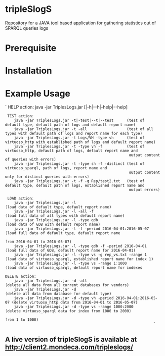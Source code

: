 # tripleSlogS
Repository for a JAVA tool based application for gathering statistics out of SPARQL queries logs

# Prerequisite 

# Installation


# Example Usage
`
	HELP action:
        java -jar TriplesLogs.jar [|-h|--h|-help|--help]

     TEST action:
        java -jar TriplesLogs.jar -t|-test|--t|--test      (test of default type, default path of logs and default report name)
        java -jar TriplesLogs.jar -t -all                  (test of all types with default path of logs and report name for each type)
        java -jar TriplesLogs.jar -t Logs/VH -type vh      (test of virtuoso_http with established path of logs and default report name)
        java -jar TriplesLogs.jar -t -type vh -f           (test of virtuoso_http, default path of logs, default report name and 
                                                            output content of queries with errors)
        java -jar TriplesLogs.jar -t -type sh -f -distinct (test of virtuoso_sparql, path of logs, report name and 
                                                            output content only for distinct queries with errors)
        java -jar TriplesLogs.jar -t -f -g Rep/test2.txt   (test of default type, default path of logs, established report name and 
                                                            output errors)

     LOAD action:
        java -jar TriplesLogs.jar -l                                  (load data of default type, default report name)
        java -jar TriplesLogs.jar -l -all -f                          (load full data of all types with default report name)
        java -jar TriplesLogs.jar -l -type gdb                        (load data of GDB with default report name)
        java -jar TriplesLogs.jar -l -f -period 2016-04-01:2016-05-07 (load full data of default type, default report name 
                                                                       from 2016-04-01 to 2016-05-07)
        java -jar TriplesLogs.jar -l -type gdb -f -period 2016-04-01  (load full data of GDB, default report name for 2016-04-01)
        java -jar TriplesLogs.jar -l -type vs -g rep_vs.txt -range 1  (load data of virtuoso_sparql, established report name for index 1)
        java -jar TriplesLogs.jar -l -type vs -range 1:1000           (load data of virtuoso_sparql, default report name for indexes 
       
	DELETE action:
        java -jar TriplesLogs.jar -d -all                             (delete all data from all current databases for vendors)
        java -jar TriplesLogs.jar -d                                  (delete all data from database for default type)
        java -jar TriplesLogs.jar -d -type vh -period 2016-04-01:2016-05-07 (delete virtuoso_http data from 2016-04-01 to 2016-05-07)
        java -jar TriplesLogs.jar -d -type vs -range 1000:2000        (delete virtuoso_sparql data for index from 1000 to 2000)
                                                                       from 1 to 1000)
																	   `
## A live version of tripleSlogS is available at http://client2.mondeca.com/tripleslogs/ 
